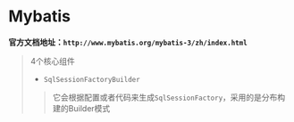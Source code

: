 # Mybatis
**官方文档地址：`http://www.mybatis.org/mybatis-3/zh/index.html`**
>  4个核心组件
> - `SqlSessionFactoryBuilder`
> > 它会根据配置或者代码来生成`SqlSessionFactory`，采用的是分布构建的Builder模式
